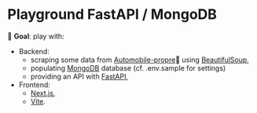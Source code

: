 # Playground FastAPI / MongoDB

🎯 **Goal**: play with:
- Backend:
  - scraping some data from [Automobile-propre](https://www.automobile-propre.com/voitures/)🙏 using [BeautifulSoup](https://www.crummy.com/software/BeautifulSoup/bs4/doc/),
  - populating [MongoDB](https://www.mongodb.com/) database (cf. .env.sample for settings)
  - providing an API with [FastAPI](https://fastapi.tiangolo.com/),
- Frontend:
  - [Next.js](https://nextjs.org/),
  - [Vite](https://vitejs.dev/).
